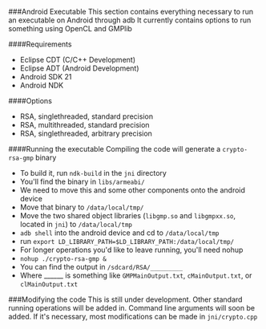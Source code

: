###Android Executable
This section contains everything necessary to run an executable on Android through adb
It currently contains options to run something using OpenCL and GMPlib

####Requirements
* Eclipse CDT (C/C++ Development)
* Eclipse ADT (Android Development)
* Android SDK 21
* Android NDK

####Options
* RSA, singlethreaded, standard precision
* RSA, multithreaded, standard precision
* RSA, singlethreaded, arbitrary precision

####Running the executable
Compiling the code will generate a `crypto-rsa-gmp` binary
* To build it, run `ndk-build` in the `jni` directory
* You'll find the binary in `libs/armeabi/`
* We need to move this and some other components onto the android device
* Move that binary to `/data/local/tmp/`
* Move the two shared object libraries 
           (`libgmp.so` and `libgmpxx.so`, located in `jni`) to `/data/local/tmp`
* `adb shell` into the android device and cd to `/data/local/tmp`
* run `export LD_LIBRARY_PATH=$LD_LIBRARY_PATH:/data/local/tmp/`
* For longer operations you'd like to leave running, you'll need nohup
* `nohup ./crypto-rsa-gmp &`
* You can find the output in `/sdcard/RSA/_________`
* Where ______ is something like `GMPMainOutput.txt`, `cMainOutput.txt`, or `clMainOutput.txt`

###Modifying the code
This is still under development. Other standard running operations will be added in.
Command line arguments will soon be added.
If it's necessary, most modifications can be made in `jni/crypto.cpp`



